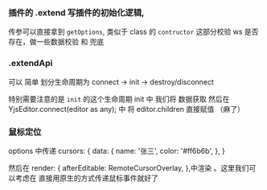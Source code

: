 ### 插件的 .extend 写插件的初始化逻辑, 

传参可以直接拿到 `getOptions`, 类似于 class 的 `contructor`
这部分校验 ws 是否 存在，做一些数据校验 和 兜底


### .extendApi

可以 简单 划分生命周期为 
connect -> init ->  destroy/disconnect


特别需要注意的是 `init` 的这个生命周期
init 中 我们将 数据获取
然后在 YjsEditor.connect(editor as any); 中 将 editor.children 直接赋值 （麻了）


### 鼠标定位 

options 中传递
cursors: {
    data: {
        name: '张三',
        color: '#ff6b6b',
    },
}

然后在 render: {
    afterEditable: RemoteCursorOverlay,
},中渲染 。这里我们可以考虑在 直接用原生的方式传递鼠标事件就好了